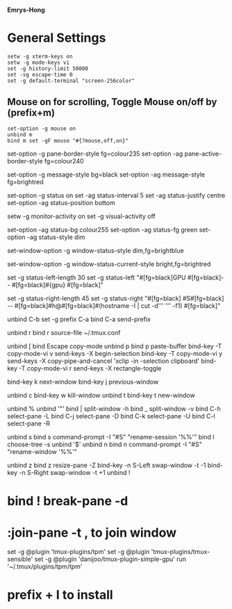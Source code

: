 #### Emrys-Hong
# General Settings


    setw -g xterm-keys on
    setw -g mode-keys vi
    set -g history-limit 50000
    set -sg escape-time 0
    set -g default-terminal "screen-256color"
## Mouse on for scrolling, Toggle Mouse on/off by (prefix+m)
    set-option -g mouse on
    unbind m
    bind m set -gF mouse "#{?mouse,off,on}"

set-option -g pane-border-style fg=colour235
set-option -ag pane-active-border-style fg=colour240

set-option -g message-style bg=black
set-option -ag message-style fg=brightred

set-option -g status on
set -ag status-interval 5
set -ag status-justify centre
set-option -ag status-position bottom

setw -g monitor-activity on
set -g visual-activity off

set-option -ag status-bg colour255
set-option -ag status-fg green 
set-option -ag status-style dim

set-window-option -g window-status-style dim,fg=brightblue

set-window-option -g window-status-current-style bright,fg=brightred

set -g status-left-length 30
set -g status-left "#[fg=black]GPU #[fg=black]--  #[fg=black]#{gpu}  #[fg=black]"

set -g status-right-length 45
set -g status-right "#[fg=black] #S#[fg=black] -- #[fg=black]#h@#[fg=black]#(hostname -I | cut -d'\'' '\'' -f1) #[fg=black]"

unbind C-b
set -g prefix C-a
bind C-a send-prefix

unbind r
bind r source-file ~/.tmux.conf

unbind [
bind Escape copy-mode
unbind p
bind p paste-buffer
bind-key -T copy-mode-vi v send-keys -X begin-selection
bind-key -T copy-mode-vi y send-keys -X copy-pipe-and-cancel 'xclip -in -selection clipboard'
bind-key -T copy-mode-vi r send-keys -X rectangle-toggle

bind-key k next-window
bind-key j previous-window

unbind c
bind-key w kill-window
unbind t
bind-key t new-window

unbind %
unbind '"'
bind | split-window -h
bind _ split-window -v
bind C-h select-pane -L
bind C-j select-pane -D
bind C-k select-pane -U
bind C-l select-pane -R

unbind s
bind s command-prompt -I "#S" "rename-session '%%'"
bind l choose-tree -s
unbind '$'
unbind n
bind n command-prompt -I "#S" "rename-window '%%'"

unbind z
bind z resize-pane -Z
bind-key -n S-Left swap-window -t -1
bind-key -n S-Right swap-window -t +1
unbind !
# bind ! break-pane -d
# :join-pane -t <int>, to join window <int>


set -g @plugin 'tmux-plugins/tpm'
set -g @plugin 'tmux-plugins/tmux-sensible'
set -g @plugin 'danijoo/tmux-plugin-simple-gpu'
run '~/.tmux/plugins/tpm/tpm'
# prefix + I to install
